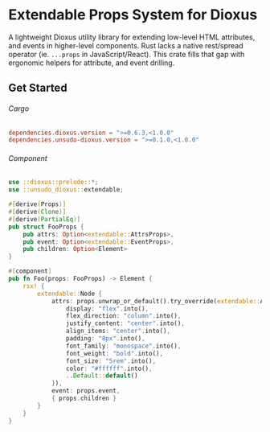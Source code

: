 # Extendable Props System for Dioxus
A lightweight Dioxus utility library for extending low-level HTML attributes, and events in higher-level components. Rust lacks a native rest/spread operator (ie. `...props` in JavaScript/React). This crate fills that gap with ergonomic helpers for attribute, and event drilling.
## Get Started
###### Cargo
```toml
dependencies.dioxus.version = ">=0.6.3,<1.0.0"
dependencies.unsudo-dioxus.version = ">=0.1.0,<1.0.0"
```
###### Component
```rust
use ::dioxus::prelude::*;
use ::unsudo_dioxus::extendable;

#[derive(Props)]
#[derive(Clone)]
#[derive(PartialEq)]
pub struct FooProps {
    pub attrs: Option<extendable::AttrsProps>,
    pub event: Option<extendable::EventProps>,
    pub children: Option<Element>
}

#[component]
pub fn Foo(props: FooProps) -> Element {
    rsx! {
        extendable::Node {
            attrs: props.unwrap_or_default().try_override(extendable::AttrsProps {
                display: "flex".into(),
                flex_direction: "column".into(),
                justify_content: "center".into(),
                align_items: "center".into(),
                padding: "8px".into(),
                font_family: "monospace".into(),
                font_weight: "bold".into(),
                font_size: "5rem".into(),
                color: "#ffffff".into(),
                ..Default::default()
            }),
            event: props.event,
            { props.children }
        }
    }
}
```